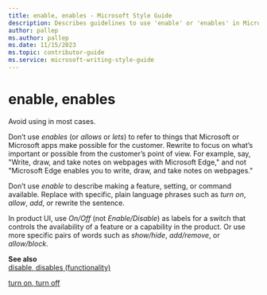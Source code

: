 ```yaml
---
title: enable, enables - Microsoft Style Guide
description: Describes guidelines to use 'enable' or 'enables' in Microsoft documents and provides alternate examples.
author: pallep
ms.author: pallep
ms.date: 11/15/2023
ms.topic: contributor-guide
ms.service: microsoft-writing-style-guide
---
```


# enable, enables

Avoid using in most cases.

Don’t use *enables* (or *allows* or *lets*) to refer to things that Microsoft or Microsoft apps make possible for the customer. Rewrite to focus on what’s important or possible from the customer’s point of view. For example, say, "Write, draw, and take notes on webpages with Microsoft Edge," and not "Microsoft Edge enables you to write, draw, and take notes on webpages."

Don’t use *enable* to describe making a feature, setting, or command available. Replace with specific, plain language phrases such as *turn on*, *allow*, *add*, or rewrite the sentence.

In product UI, use *On/Off* (not *Enable/Disable*) as labels for a switch that controls the availability of a feature or a capability in the product. Or use more specific pairs of words such as *show/hide*, *add/remove*, or *allow/block*. 

**See also**  
[disable, disables (functionality)](~/a-z-word-list-term-collections/d/disable-disabled.md)

[turn on, turn off](~/a-z-word-list-term-collections/t/turn-on-turn-off.md)
